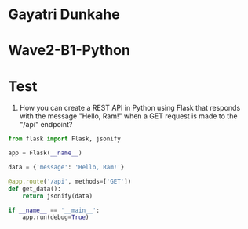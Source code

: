 # Gayatri Dunkahe
# Wave2-B1-Python

# Test

1. How you can create a REST API in Python using Flask that responds with the message "Hello, Ram!" when a GET request is made to the "/api" endpoint?

```python
from flask import Flask, jsonify

app = Flask(__name__)

data = {'message': 'Hello, Ram!'}

@app.route('/api', methods=['GET'])
def get_data():
    return jsonify(data)

if __name__ == '__main__':
    app.run(debug=True)
```